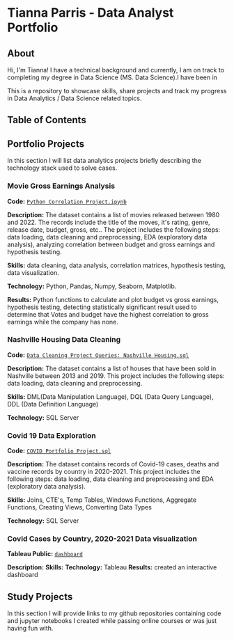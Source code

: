 # Tianna Parris - Data Analyst Portfolio
## About
Hi, I'm Tianna! I have a technical background and currently, I am on track to completing my degree in Data Science (MS. Data Science).I have been in 

This is a repository to showcase skills, share projects and track my progress in Data Analytics / Data Science related topics.

## Table of Contents

## Portfolio Projects
In this section I will list data analytics projects briefly describing the technology stack used to solve cases.

### Movie Gross Earnings Analysis
**Code:** [`Python Correlation Project.ipynb`](https://github.com/tiannaparris/PortfolioProjects/blob/main/Python%20Correlation%20Project.ipynb)

**Description:** The dataset contains a list of movies released between 1980 and 2022.  The records include the title of the moves, it's rating, genre, release date, budget, gross, etc.. The project includes the following steps: data loading, data cleaning and preprocessing, EDA (exploratory data analysis), analyzing correlation between budget and gross earnings and hypothesis testing.

**Skills:** data cleaning, data analysis, correlation matrices, hypothesis testing, data visualization.

**Technology:** Python, Pandas, Numpy, Seaborn, Matplotlib.

**Results:** Python functions to calculate and plot budget vs gross earnings, hypothesis testing, detecting statistically significant result used to determine that Votes and budget have the highest correlation to gross earnings while the company has none.




### Nashville Housing Data Cleaning
**Code:** [`Data Cleaning Project Queries: Nashville Housing.sql`](https://github.com/tiannaparris/PortfolioProjects/blob/main/Data%20Cleaning%20Project%20Queries:%20Nashville%20Housing.sql)

**Description:** The dataset contains a list of houses that have been sold in Nashville between 2013 and 2019. This project includes the following steps: data loading, data cleaning and preprocessing.


**Skills:** DML(Data Manipulation Language), DQL (Data Query Language), DDL (Data Definition Language)

**Technology:** SQL Server


### Covid 19 Data Exploration
**Code:** [`COVID Portfolio Project.sql`](https://github.com/tiannaparris/PortfolioProjects/blob/main/COVID%20Portfolio%20Project.sql)

**Description:** The dataset contains records of Covid-19 cases, deaths and vaccine records by country in 2020-2021. This project includes the following steps: data loading, data cleaning and preprocessing and EDA (exploratory data analysis).

**Skills:** Joins, CTE's, Temp Tables, Windows Functions, Aggregate Functions, Creating Views, Converting Data Types

**Technology:** SQL Server


### Covid Cases by Country, 2020-2021 Data visualization
**Tableau Public:** [`dashboard`](https://public.tableau.com/app/profile/tianna.parris/viz/CovidCasesbyCountry2020-2021/Dashboard1)

**Description:** 
**Skills:**
**Technology:** Tableau
**Results:** created an interactive dashboard 


## Study Projects
In this section I will provide links to my github repositories containing code and jupyter notebooks I created while passing online courses or was just having fun with.
